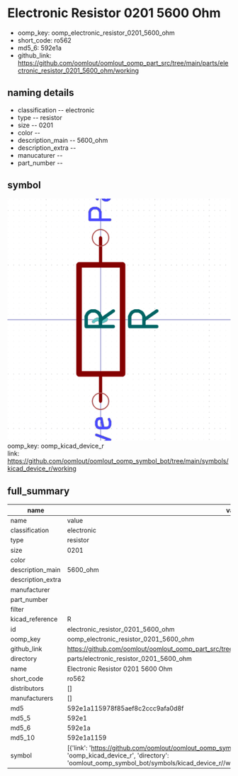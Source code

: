 # Electronic Resistor 0201 5600 Ohm

  
* oomp_key: oomp_electronic_resistor_0201_5600_ohm 
* short_code: ro562
* md5_6: 592e1a  
* github_link: https://github.com/oomlout/oomlout_oomp_part_src/tree/main/parts/electronic_resistor_0201_5600_ohm/working  
## naming details
* classification -- electronic
* type -- resistor
* size -- 0201
* color -- 
* description_main -- 5600_ohm
* description_extra -- 
* manucaturer -- 
* part_number -- 



## symbol

![](symbol/0/working/working_600.png)  
oomp_key: oomp_kicad_device_r  
link: https://github.com/oomlout/oomlout_oomp_symbol_bot/tree/main/symbols/kicad_device_r/working  


## full_summary
| name | value | 
| --- | --- | 
| name | value | 
| classification | electronic | 
| type | resistor | 
| size | 0201 | 
| color |  | 
| description_main | 5600_ohm | 
| description_extra |  | 
| manufacturer |  | 
| part_number |  | 
| filter |  | 
| kicad_reference | R | 
| id | electronic_resistor_0201_5600_ohm | 
| oomp_key | oomp_electronic_resistor_0201_5600_ohm | 
| github_link | https://github.com/oomlout/oomlout_oomp_part_src/tree/main/parts/electronic_resistor_0201_5600_ohm/working | 
| directory | parts/electronic_resistor_0201_5600_ohm | 
| name | Electronic Resistor 0201 5600 Ohm | 
| short_code | ro562 | 
| distributors | [] | 
| manufacturers | [] | 
| md5 | 592e1a115978f85aef8c2ccc9afa0d8f | 
| md5_5 | 592e1 | 
| md5_6 | 592e1a | 
| md5_10 | 592e1a1159 | 
| symbol | [{'link': 'https://github.com/oomlout/oomlout_oomp_symbol_bot/tree/main/symbols/kicad_device_r', 'oomp_key': 'oomp_kicad_device_r', 'directory': 'oomlout_oomp_symbol_bot/symbols/kicad_device_r//working/working.kicad_sym'}] | 
